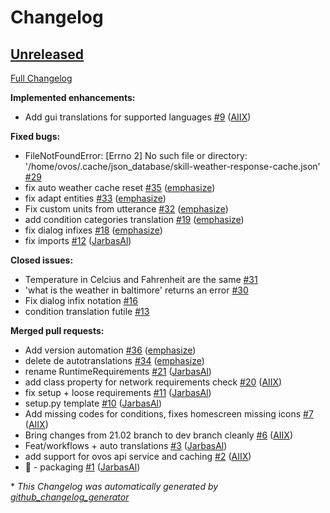 # Changelog

## [Unreleased](https://github.com/OpenVoiceOS/skill-ovos-weather/tree/HEAD)

[Full Changelog](https://github.com/OpenVoiceOS/skill-ovos-weather/compare/c44b4ec0e5db899a399cc032af9b06baad1c19ea...HEAD)

**Implemented enhancements:**

- Add gui translations for supported languages [\#9](https://github.com/OpenVoiceOS/skill-ovos-weather/pull/9) ([AIIX](https://github.com/AIIX))

**Fixed bugs:**

- FileNotFoundError: \[Errno 2\] No such file or directory: '/home/ovos/.cache/json\_database/skill-weather-response-cache.json' [\#29](https://github.com/OpenVoiceOS/skill-ovos-weather/issues/29)
- fix auto weather cache reset [\#35](https://github.com/OpenVoiceOS/skill-ovos-weather/pull/35) ([emphasize](https://github.com/emphasize))
- fix adapt entities [\#33](https://github.com/OpenVoiceOS/skill-ovos-weather/pull/33) ([emphasize](https://github.com/emphasize))
- Fix custom units from utterance [\#32](https://github.com/OpenVoiceOS/skill-ovos-weather/pull/32) ([emphasize](https://github.com/emphasize))
- add condition categories translation [\#19](https://github.com/OpenVoiceOS/skill-ovos-weather/pull/19) ([emphasize](https://github.com/emphasize))
- fix dialog infixes [\#18](https://github.com/OpenVoiceOS/skill-ovos-weather/pull/18) ([emphasize](https://github.com/emphasize))
- fix imports [\#12](https://github.com/OpenVoiceOS/skill-ovos-weather/pull/12) ([JarbasAl](https://github.com/JarbasAl))

**Closed issues:**

- Temperature in Celcius and Fahrenheit are the same [\#31](https://github.com/OpenVoiceOS/skill-ovos-weather/issues/31)
- 'what is the weather in baltimore' returns an error [\#30](https://github.com/OpenVoiceOS/skill-ovos-weather/issues/30)
- Fix dialog infix notation [\#16](https://github.com/OpenVoiceOS/skill-ovos-weather/issues/16)
- condition translation futile [\#13](https://github.com/OpenVoiceOS/skill-ovos-weather/issues/13)

**Merged pull requests:**

- Add version automation [\#36](https://github.com/OpenVoiceOS/skill-ovos-weather/pull/36) ([emphasize](https://github.com/emphasize))
- delete de autotranslations [\#34](https://github.com/OpenVoiceOS/skill-ovos-weather/pull/34) ([emphasize](https://github.com/emphasize))
- rename RuntimeRequirements [\#21](https://github.com/OpenVoiceOS/skill-ovos-weather/pull/21) ([JarbasAl](https://github.com/JarbasAl))
- add class property for network requirements check [\#20](https://github.com/OpenVoiceOS/skill-ovos-weather/pull/20) ([AIIX](https://github.com/AIIX))
- fix setup + loose requirements [\#11](https://github.com/OpenVoiceOS/skill-ovos-weather/pull/11) ([JarbasAl](https://github.com/JarbasAl))
- setup.py template [\#10](https://github.com/OpenVoiceOS/skill-ovos-weather/pull/10) ([JarbasAl](https://github.com/JarbasAl))
- Add missing codes for conditions, fixes homescreen missing icons [\#7](https://github.com/OpenVoiceOS/skill-ovos-weather/pull/7) ([AIIX](https://github.com/AIIX))
- Bring changes from 21.02 branch to dev branch cleanly [\#6](https://github.com/OpenVoiceOS/skill-ovos-weather/pull/6) ([AIIX](https://github.com/AIIX))
- Feat/workflows + auto translations [\#3](https://github.com/OpenVoiceOS/skill-ovos-weather/pull/3) ([JarbasAl](https://github.com/JarbasAl))
- add support for ovos api service and caching [\#2](https://github.com/OpenVoiceOS/skill-ovos-weather/pull/2) ([AIIX](https://github.com/AIIX))
- :tada: - packaging [\#1](https://github.com/OpenVoiceOS/skill-ovos-weather/pull/1) ([JarbasAl](https://github.com/JarbasAl))



\* *This Changelog was automatically generated by [github_changelog_generator](https://github.com/github-changelog-generator/github-changelog-generator)*
